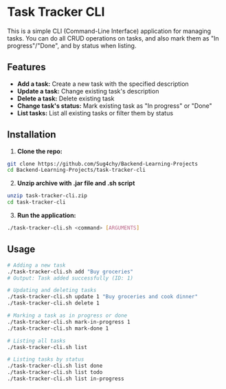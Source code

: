 # Task Tracker CLI

This is a simple CLI (Command-Line Interface) application for managing tasks. You can do all CRUD operations on tasks, and also mark them as "In progress"/"Done", and by status when listing.

## Features

- **Add a task:** Create a new task with the specified description
- **Update a task:** Change existing task's description
- **Delete a task:** Delete existing task
- **Change task's status:** Mark existing task as "In progress" or "Done"
- **List tasks:** List all existing tasks or filter them by status

## Installation

1. **Clone the repo:**
  ```bash
  git clone https://github.com/Sug4chy/Backend-Learning-Projects
  cd Backend-Learning-Projects/task-tracker-cli
  ```
2. **Unzip archive with .jar file and .sh script**
  ```bash
  unzip task-tracker-cli.zip
  cd task-tracker-cli
  ```
3. **Run the application:**
  ```bash
  ./task-tracker-cli.sh <command> [ARGUMENTS]
  ```

## Usage
```bash
# Adding a new task
./task-tracker-cli.sh add "Buy groceries"
# Output: Task added successfully (ID: 1)

# Updating and deleting tasks
./task-tracker-cli.sh update 1 "Buy groceries and cook dinner"
./task-tracker-cli.sh delete 1

# Marking a task as in progress or done
./task-tracker-cli.sh mark-in-progress 1
./task-tracker-cli.sh mark-done 1

# Listing all tasks
./task-tracker-cli.sh list

# Listing tasks by status
./task-tracker-cli.sh list done
./task-tracker-cli.sh list todo
./task-tracker-cli.sh list in-progress
```
